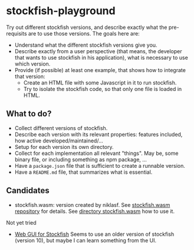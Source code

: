 # stockfish-playground

Try out different stockfish versions, and describe exactly what the pre-requisits are to use those versions. The goals here are:

* Understand what the different stockfish versions give you.
* Describe exactly from a user perspective (that means, the developer that wants to use stockfish in his application), what is necessary to use which version.
* Provide (if possible) at least one example, that shows how to integrate that version:
  * Create an HTML file with some Javascript in it to run stockfish.
  * Try to isolate the stockfish code, so that only one file is loaded in HTML.

## What to do?

* Collect different versions of stockfish.
* Describe each version with its relevant properties: features included, how active developed/maintained/...
* Setup for each version its own directory.
* Collect for each implementation all relevant "things". May be, some binary file, or including something as npm package, ...
* Have a `package.json` file that is sufficient to create a runnable version.
* Have a `README.md` file, that summarizes what is essential.

## Candidates

* stockfish.wasm: version created by niklasf. See [stockfish.wasm repository](https://github.com/lichess-org/stockfish.wasm) for details. See [directory stockfish.wasm](stockfish.wasm) how to use it.

Not yet tried

* [Web GUI for Stockfish](https://github.com/LabinatorSolutions/stockfish-chess-web-gui) Seems to use an older version of stockfish (version 10), but maybe I can learn something from the UI.
